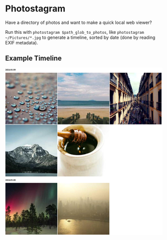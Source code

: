 # Photostagram

Have a directory of photos and want to make a quick local web viewer?

Run this with `photostagram $path_glob_to_photos`, like `photostagram ~/Pictures/*.jpg` to generate a timeline, sorted by date (done by reading EXIF metadata).

## Example Timeline

![Example Timeline](./imgs/example.png)
